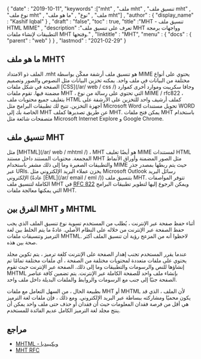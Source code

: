 {
  "date" : "2019-10-11",
  "keywords" :["mht" , "ملف mht" , "تنسيق ملف mht" , "نوع ملف mht" , "ملف" , "نوع" , "ما هو ملف mht"] ,
  "author" : {
    "display_name" : "Kashif Iqbal"
} ,
  "draft" : "false",
  "toc" : true,
  "title" :"MHT - تنسيق ملف HTML MIME" ,
  "description" :"تعرف على تنسيق ملف MHT وواجهات برمجة التطبيقات لإنشاء ملفات MHT وفتحها." ,
  "linktitle" : "MHT",
  "menu" : {
    "docs" : {
      "parent" : "web"
}
} ,
  "lastmod" : "2021-02-29"
}

## ما هو ملف MHT؟

الملف ذو الامتداد .mht هو تنسيق ملف أرشفة ممكّن بواسطة MIME يحتوي على أنواع مختلفة من البيانات في ملف واحد. يمكنه تخزين البيانات مثل النصوص والصور وتصميم الصفحة في شكل ملفات [CSS](/ar/ web / css /) وجافا سكريبت وموارد أخرى كموارد مضمنة فيها. تقوم ملفات MHT ، التي تحتوي على رسالة من نوع MIME / rfc822 ، بتغليف جميع محتويات ملف HTML كملف أرشيف واحد للتخزين على الأرشفة على أجهزة التخزين. تتيح لك تطبيقات البرامج مثل Microsoft Word تحويل مستندات WORD الخاصة بك إلى MHT عن طريق تصديرها كملف MHT. يمكن فتح ملفات MHT باستخدام متصفحات شائعة مثل Microsoft Internet Explore و Google Chrome.

## تنسيق ملف MHT

مثل [MHTML](/ar/ web / mhtml /) ، MHT هو أيضًا تغليف MIME لمستندات HTML المجمعة. محتويات المستند داخل مستند MHT مثل الصور المضمنة وأوراق الأنماط والتطبيقات الصغيرة وما إلى ذلك مشفر باستخدام MIME حيث يتم ربطها بمصدر جذر عبر URIs. يخزن عملاء البريد الإلكتروني مثل Microsoft Outlook رسائل البريد الإلكتروني (عادةً [EML](/ar/ email / eml /)) بتنسيق ملف MHT. تتوفر المواصفات الكاملة لتنسيق ملف MHT في [RFC 822](https://tools.ietf.org/html/rfc822) ويمكن الرجوع إليها لتطوير تطبيقات البرامج التي يمكنها معالجة ملفات MHT.

## الفرق بين MHT و MHTML

أثناء حفظ صفحة عبر الإنترنت ، يُطلب من المستخدم تسوية نوع تنسيق الملف الذي يجب حفظ الصفحة عبر الإنترنت من خلاله على النظام الأصلي. عادةً ما يتم الخلط بين لغة الترميز وتنسيقات ملفات MHTML. لاحظوا أنه من المزعج رؤية أن تنسيق الملف أكثر صحة بين هذه.

عندما يقرر المستخدم تجنب إهدار الصفحة على الإنترنت كلغة ترميز ، يتم تكوين مجلد يحتوي على ملفات متعددة لمحتويات مختلفة من الصفحة ، أي ملفات مختلفة تمامًا تم إنشاؤها للنص والرسومات والتطبيقات وما إلى ذلك. الصفحة عبر الإنترنت حيث تقوم MHTML بإنشاء ملف واحد للصفحة الكاملة عبر الإنترنت. يتم تضمين كافة عناصر الصفحة جنبًا إلى جنب مع الرسومات والروابط والملفات البديلة داخل ملف واحد.

بطبيعة الحال ، من السهل التعامل مع ملفات MHT أو MHTML لأن الملف ، الذي قد يكون محميًا ومشاركته ببساطة عبر البريد الإلكتروني. ومع ذلك ، فإن ملفات لغة الترميز هي أقل من فرصة فقدان المعلومات حيث أن فقدان أو حذف حتى ملف واحد يمكن أن ينتج مجلد لغة الترميز الكامل عديم الفائدة للمستخدم.

## مراجع

* [MHTML - ويكيبيديا](https://en.wikipedia.org/wiki/MHTML)
* [MHT RFC](https://tools.ietf.org/html/rfc822)

